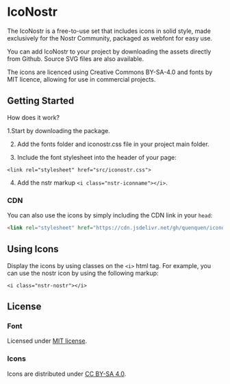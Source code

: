 # IcoNostr

The IcoNostr is a free-to-use set that includes icons in solid style, made exclusively for the Nostr Community, packaged as webfont for easy use.

You can add IcoNostr to your project by downloading the assets directly from Github. Source SVG files are also available.

The icons are licenced using Creative Commons BY-SA-4.0 and fonts by MIT licence, allowing for use in commercial projects.

## Getting Started

How does it work? 

1.Start by downloading the package.

2. Add the fonts folder and iconostr.css file in your project main folder. 

3. Include the font stylesheet into the header of your page:

```<link rel="stylesheet" href="src/iconostr.css">```

4. Add the nstr markup ```<i class="nstr-iconname"></i>```.

### CDN 
You can also use the icons by simply including the CDN link in your ```head```:

```html 
<link rel="stylesheet" href="https://cdn.jsdelivr.net/gh/quenquen/iconostr@main/iconostr.css"> 
``` 

## Using Icons

Display the icons by using classes on the ```<i>``` html tag. For example, you can use the nostr icon by using the following markup:

```<i class="nstr-nostr"></i>```

## License


### Font

Licensed under [MIT license](http://opensource.org/licenses/mit-license.html).

### Icons

Icons are distributed under [CC BY-SA 4.0](https://creativecommons.org/licenses/by-sa/4.0/).

